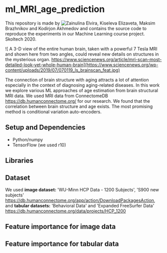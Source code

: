 # ml_MRI_age_prediction

This repository is made by ![Zainulina Elvira](https://github.com/Elvira-Zainulina), Kiseleva Elizaveta, Maksim Brazhnikov and Kodirjon Akhmedov and contains the source code to reproduce the experiments in our Machine Learning course project. Skoltech 2020.

![ A 3-D view of the entire human brain, taken with a powerful 7 Tesla MRI and shown here from two angles, could reveal new details on structures in the mysterious organ. https://www.sciencenews.org/article/mri-scan-most-detailed-look-yet-whole-human-brain](https://www.sciencenews.org/wp-content/uploads/2019/07/070119_ls_brainscan_feat.jpg)

The connection of brain structure with aging attracts a lot of attention especially in the context of diagnosing aging-related diseases.
In this work we explore various ML approaches of age estimation from brain structural MRI data. We used MRI data from ConnectomeDB https://db.humanconnectome.org/ for our research. We found that the correlation between brain structure and age exists. The most promising method is conditional variation auto-encoders.

## Setup and Dependencies
* Python/numpy
* TensorFlow (we used r10)

## Libraries

## Dataset
We used **image dataset:** 'WU-Minn HCP Data - 1200 Subjects', 'S900 new subjects' https://db.humanconnectome.org/app/action/DownloadPackagesAction, 
and **tabular datasets:** 'Behavioral Data' and 'Expanded FreeSurfer Data' https://db.humanconnectome.org/data/projects/HCP_1200
## Feature importance for image data

## Feature importance for tabular data
